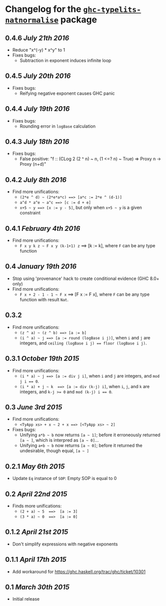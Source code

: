# Changelog for the [`ghc-typelits-natnormalise`](http://hackage.haskell.org/package/ghc-typelits-natnormalise) package

## 0.4.6 *July 21th 2016*
* Reduce "x^(-y) * x^y" to 1
* Fixes bugs:
  * Subtraction in exponent induces infinite loop

## 0.4.5 *July 20th 2016*
* Fixes bugs:
  * Reifying negative exponent causes GHC panic

## 0.4.4 *July 19th 2016*
* Fixes bugs:
  * Rounding error in `logBase` calculation

## 0.4.3 *July 18th 2016*
* Fixes bugs:
  * False positive: "f :: (CLog 2 (2 ^ n) ~ n, (1 <=? n) ~ True) => Proxy n -> Proxy (n+d)"

## 0.4.2 *July 8th 2016*
* Find more unifications:
  * `(2*e ^ d) ~ (2*e*a*c) ==> [a*c := 2*e ^ (d-1)]`
  * `a^d * a^e ~ a^c ==> [c := d + e]`
  * `x+5 ~ y ==> [x := y - 5]`, but only when `x+5 ~ y` is a given constraint

## 0.4.1 *February 4th 2016*
* Find more unifications:
  * `F x y k z ~ F x y (k-1+1) z` ==> [k := k], where `F` can be any type function

## 0.4 *January 19th 2016*
* Stop using 'provenance' hack to create conditional evidence (GHC 8.0+ only)
* Find more unifications:
  * `F x + 2 - 1 - 1 ~ F x` ==> [F x := F x], where `F` can be any type function with result `Nat`.

## 0.3.2
* Find more unifications:
  * `(z ^ a) ~ (z ^ b) ==> [a := b]`
  * `(i ^ a) ~ j ==> [a := round (logBase i j)]`, when `i` and `j` are integers, and `ceiling (logBase i j) == floor (logBase i j)`.

## 0.3.1 *October 19th 2015*
* Find more unifications:
  * `(i * a) ~ j ==> [a := div j i]`, when `i` and `j` are integers, and `mod j i == 0`.
  * `(i * a) + j ~ k  ==> [a := div (k-j) i]`, when `i`, `j`, and `k` are integers, and `k-j >= 0` and `mod (k-j) i == 0`.

## 0.3 *June 3rd 2015*
* Find more unifications:
  * `<TyApp xs> + x ~ 2 + x ==> [<TyApp xs> ~ 2]`
* Fixes bugs:
  * Unifying `a*b ~ b` now returns `[a ~ 1]`; before it erroneously returned `[a ~ ]`, which is interpred as `[a ~ 0]`...
  * Unifying `a+b ~ b` now returns `[a ~ 0]`; before it returned the undesirable, though equal, `[a ~ ]`

## 0.2.1 *May 6th 2015*
* Update `Eq` instance of `SOP`: Empty SOP is equal to 0

## 0.2 *April 22nd 2015*
* Finds more unifications:
  * `(2 + a) ~ 5  ==>  [a := 3]`
  * `(3 * a) ~ 0  ==>  [a := 0]`

## 0.1.2 *April 21st 2015*
* Don't simplify expressions with negative exponents

## 0.1.1 *April 17th 2015*
* Add workaround for https://ghc.haskell.org/trac/ghc/ticket/10301

## 0.1 *March 30th 2015*
* Initial release
